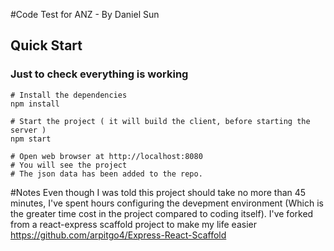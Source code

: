 #Code Test for ANZ - By Daniel Sun

## Quick Start
### Just to check everything is working
```
# Install the dependencies
npm install

# Start the project ( it will build the client, before starting the server )
npm start

# Open web browser at http://localhost:8080
# You will see the project
# The json data has been added to the repo.
```
#Notes
Even though I was told this project should take no more than 45 minutes, I've spent hours configuring the devepment environment (Which is the greater time cost in the project compared to coding itself).
I've forked from a react-express scaffold project to make my life easier
https://github.com/arpitgo4/Express-React-Scaffold
